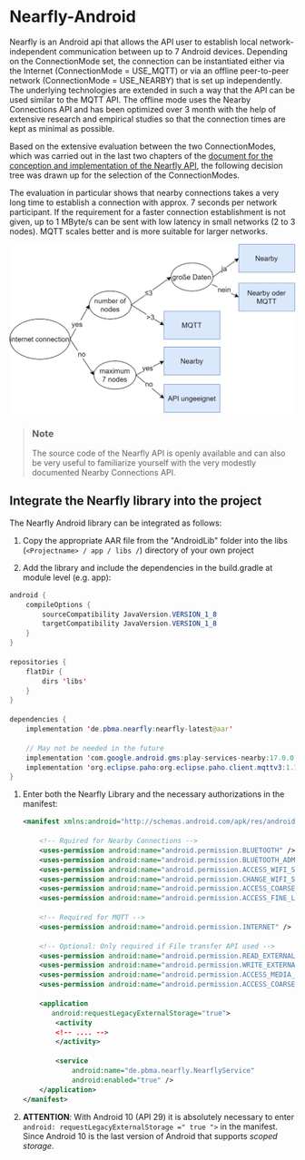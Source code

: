 # Nearfly-Android


Nearfly is an Android api that allows the API user to establish local network-independent communication between up to 7 Android devices. Depending on the ConnectionMode set, the connection can be instantiated either via the Internet (ConnectionMode = USE_MQTT) or via an offline peer-to-peer network (ConnectionMode = USE_NEARBY) that is set up independently. The underlying technologies are extended in such a way that the API can be used similar to the MQTT API. The offline mode uses the Nearby Connections API and has been optimized over 3 month with the help of extensive research and empirical studies so that the connection times are kept as minimal as possible.

Based on the extensive evaluation between the two ConnectionModes, which was carried out in the last two chapters of the [document for the conception and implementation of the Nearfly API](Nearfly_API_conception_and_implementation.pdf), the following decision tree was drawn up for the selection of the ConnectionModes.

The evaluation in particular shows that nearby connections takes a very long time to establish a connection with approx. 7 seconds per network participant. If the requirement for a faster connection establishment is not given, up to 1 MByte/s can be sent with low latency in small networks (2 to 3 nodes). MQTT scales better and is more suitable for larger networks.

![alt text](decisiontree.png "Decisiontree for the Nearfly-ConnectionModes")

> ### Note
>
> The source code of the Nearfly API is openly available and can also be very useful to familiarize yourself with the very modestly documented Nearby Connections API. 



## Integrate the Nearfly library into the project

The Nearfly Android library can be integrated as follows:

1. Copy the appropriate AAR file from the "AndroidLib" folder into the libs (`<Projectname> / app / libs /`) directory of your own project

2. Add the library and include the dependencies in the build.gradle at module level (e.g. app):

```java
android {
    compileOptions {
        sourceCompatibility JavaVersion.VERSION_1_8
        targetCompatibility JavaVersion.VERSION_1_8
    }
}

repositories {
    flatDir {
        dirs 'libs'
    }
}

dependencies {
    implementation 'de.pbma.nearfly:nearfly-latest@aar'
    
    // May not be needed in the future
    implementation 'com.google.android.gms:play-services-nearby:17.0.0'
    implementation 'org.eclipse.paho:org.eclipse.paho.client.mqttv3:1.1.0'
}

```

1. Enter both the Nearfly Library and the necessary authorizations in the manifest:

   ```xml
   <manifest xmlns:android="http://schemas.android.com/apk/res/android">
   
       <!-- Rquired for Nearby Connections -->
       <uses-permission android:name="android.permission.BLUETOOTH" />
       <uses-permission android:name="android.permission.BLUETOOTH_ADMIN" />
       <uses-permission android:name="android.permission.ACCESS_WIFI_STATE" />
       <uses-permission android:name="android.permission.CHANGE_WIFI_STATE" />
       <uses-permission android:name="android.permission.ACCESS_COARSE_LOCATION" />
       <uses-permission android:name="android.permission.ACCESS_FINE_LOCATION" />
       
       <!-- Required for MQTT -->
       <uses-permission android:name="android.permission.INTERNET" />
       
       <!-- Optional: Only required if File transfer API used -->
       <uses-permission android:name="android.permission.READ_EXTERNAL_STORAGE " />
       <uses-permission android:name="android.permission.WRITE_EXTERNAL_STORAGE" />
       <uses-permission android:name="android.permission.ACCESS_MEDIA_LOCATION" />
       <uses-permission android:name="android.permission.ACCESS_COARSE_LOCATION" />
   
       <application 
          android:requestLegacyExternalStorage="true">
           <activity
           <!-- .... -->
           </activity>
   
           <service
               android:name="de.pbma.nearfly.NearflyService"
               android:enabled="true" />
       </application>
   </manifest>
   ```

2. **ATTENTION**: With Android 10 (API 29) it is absolutely necessary to enter `android: requestLegacyExternalStorage =" true ">` in the manifest. Since Android 10 is the last version of Android that supports *scoped storage*.
